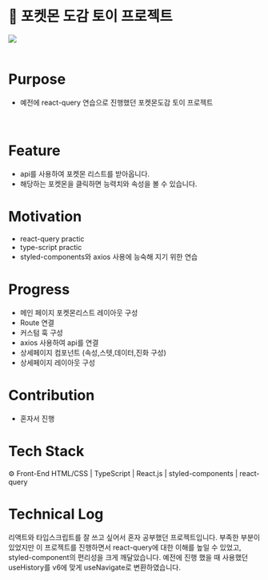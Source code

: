 # 🔴 포켓몬 도감 토이 프로젝트

<img src="https://github.com/unoung/Make-Poketmon-Dex/assets/84708950/eaa59f03-fff9-4ecc-966b-cc9e74f60ddf"/>
<br/>
<br/>

# Purpose
- 예전에 react-query 연습으로 진행했던 포켓몬도감 토이 프로젝트

<br/>

# Feature
- api를 사용하여 포켓몬 리스트를 받아옵니다.
- 해당하는 포켓몬을 클릭하면 능력치와 속성을 볼 수 있습니다.


# Motivation
- react-query practic
- type-script practic
- styled-components와 axios 사용에 능숙해 지기 위한 연습


# Progress
- 메인 페이지 포켓몬리스트 레이아웃 구성
- Route 연결
- 커스텀 훅 구성
- axios 사용하여 api를 연결
- 상세페이지 컴포넌트 (속성,스텟,데이터,진화 구성)
- 상세페이지 레이아웃 구성

# Contribution
- 혼자서 진행

# Tech Stack
⚙ Front-End
HTML/CSS | TypeScript | React.js | styled-components | react-query

# Technical Log
리액트와 타입스크립트를 잘 쓰고 싶어서 혼자 공부했던 프로젝트입니다.
부족한 부분이 있었지만 이 프로젝트를 진행하면서 react-query에 대한 이해를 높일 수 있었고, styled-component의 편리성을 크게 깨달았습니다.
예전에 진행 했을 때 사용했던 useHistory를 v6에 맞게 useNavigate로 변환하였습니다.

